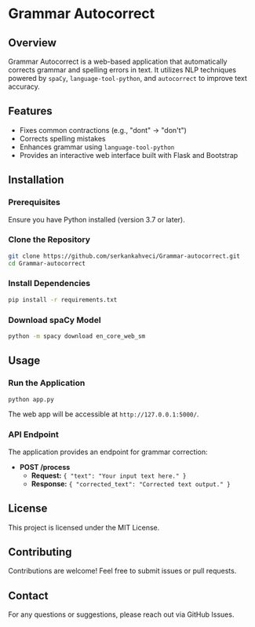 # Grammar Autocorrect

## Overview
Grammar Autocorrect is a web-based application that automatically corrects grammar and spelling errors in text. It utilizes NLP techniques powered by `spaCy`, `language-tool-python`, and `autocorrect` to improve text accuracy.

## Features
- Fixes common contractions (e.g., "dont" -> "don't")
- Corrects spelling mistakes
- Enhances grammar using `language-tool-python`
- Provides an interactive web interface built with Flask and Bootstrap

## Installation

### Prerequisites
Ensure you have Python installed (version 3.7 or later).

### Clone the Repository
```sh
git clone https://github.com/serkankahveci/Grammar-autocorrect.git
cd Grammar-autocorrect
```

### Install Dependencies
```sh
pip install -r requirements.txt
```

### Download spaCy Model
```sh
python -m spacy download en_core_web_sm
```

## Usage

### Run the Application
```sh
python app.py
```
The web app will be accessible at `http://127.0.0.1:5000/`.

### API Endpoint
The application provides an endpoint for grammar correction:
- **POST /process**
  - **Request:** `{ "text": "Your input text here." }`
  - **Response:** `{ "corrected_text": "Corrected text output." }`

## License
This project is licensed under the MIT License.

## Contributing
Contributions are welcome! Feel free to submit issues or pull requests.

## Contact
For any questions or suggestions, please reach out via GitHub Issues.

